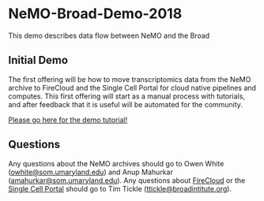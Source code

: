 # NeMO-Broad-Demo-2018
This demo describes data flow between NeMO and the Broad

## Initial Demo
The first offering will be how to move transcriptomics data from the NeMO archive to FireCloud and the Single Cell Portal for cloud native pipelines and computes. This first offering will start as a manual process with tutorials, and after feedback that it is useful will be automated for the community.

[Please go here for the demo tutorial!](https://github.com/BICCN/NeMO-Broad-Demo-2018/wiki)

## Questions
Any questions about the NeMO archives should go to Owen White (owhite@som.umaryland.edu) and Anup Mahurkar (amahurkar@som.umaryland.edu). Any questions about [FireCloud](https://portal.firecloud.org) or the [Single Cell Portal](https://portals.broadinstitute.org/single_cell) should go to Tim Tickle (ttickle@broadintitute.org).
